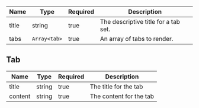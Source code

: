 | Name  | Type         | Required | Description                          |
| ----- | ------------ | -------- | ------------------------------------ |
| title | string       | true     | The descriptive title for a tab set. |
| tabs  | `Array<tab>` | true     | An array of tabs to render.          |

## Tab

| Name    | Type   | Required | Description             |
| ------- | ------ | -------- | ----------------------- |
| title   | string | true     | The title for the tab   |
| content | string | true     | The content for the tab |

